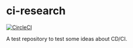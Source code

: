 # ci-research
[![CircleCI](https://circleci.com/gh/arturgontijo/ci-research.svg?style=svg)](https://circleci.com/gh/arturgontijo/ci-research)

A test repository to test some ideas about CD/CI.
